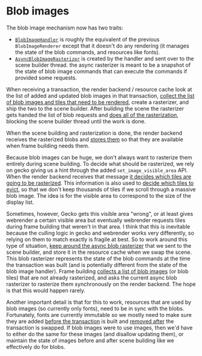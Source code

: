 # Blob images

The blob image mechanism now has two traits:
- [`BlobImageHandler`](https://github.com/servo/webrender/pull/2785/files#diff-2b72a28a40b83edf41a59adfd46b1a11R188) is roughly the equivalent of the previous `BlobImageRenderer` except that it doesn't do any rendering (it manages the state of the blob commands, and resources like fonts).
- [`AsyncBlobImageRasterizer`](https://github.com/servo/webrender/pull/2785/files#diff-2b72a28a40b83edf41a59adfd46b1a11R211) is created by the handler and sent over to the scene builder thread. the async rasterizer is meant to be a snapshot of the state of blob image commands that can execute the commands if provided some requests.

When receiving a transaction, the render backend / resource cache look at the list of added and updated blob images in that transaction, [collect the list of blob images and tiles that need to be rendered](https://github.com/servo/webrender/pull/2785/files#diff-77cbdf7ba9ebae81feb38a64c21b8454R848), create a rasterizer, and ship the two to the scene builder.
After building the scene the rasterizer gets handed the list of blob requests and [does all of the rasterization](https://github.com/servo/webrender/pull/2785/files#diff-856af4d4ff2333d4204e7e5a87a93c58R153), blocking the scene builder thread until the work is done.

When the scene building and rasterization is done, the render backend receives the rasterized blobs and [stores them](https://github.com/servo/webrender/pull/2785/files#diff-77cbdf7ba9ebae81feb38a64c21b8454R520) so that they are available when frame building needs them.

Because blob images can be huge, we don't always want to rasterize them entirely during scene building. To decide what should be rasterized, we rely on gecko giving us a hint through the added `set_image_visible_area` API. When the render backend receives that message [it decides which tiles are going to be rasterized](https://github.com/servo/webrender/pull/2785/files#diff-77cbdf7ba9ebae81feb38a64c21b8454R469). This information is also used to [decide which tiles to evict](https://github.com/servo/webrender/pull/2785/files#diff-77cbdf7ba9ebae81feb38a64c21b8454R430), so that we don't keep thousands of tiles if we scroll through a massive blob image. The idea is for the visible area to correspond to the size of the display list.

Sometimes, however, Gecko gets this visible area "wrong", or at least gives webrender a certain visible area but eventually webrender requests tiles during frame building that weren't in that area. I think that this is inevitable because the culling logic in gecko and webrender works very differently, so relying on them to match exactly is fragile at best.
So to work around this type of situation, [keep around the async blob rasterizer](https://github.com/servo/webrender/pull/2785/files#diff-3722af8f0bcba9c3ce197a9aa3052014R769) that we sent to the scene builder, and store it in the resource cache when we swap the scene. This blob rasterizer represents the state of the blob commands at the time the transaction was built (and is potentially different from the state of the blob image handler). Frame building [collects a list of blob images](https://github.com/servo/webrender/pull/2785/files#diff-77cbdf7ba9ebae81feb38a64c21b8454R811) (or blob tiles) that are not already rasterized, and asks the current async blob rasterizer to rasterize them synchronously on the render backend. The hope is that this would happen rarely.

Another important detail is that for this to work, resources that are used by blob images (so currently only fonts), need to be in sync with the blobs. Fortunately, fonts are currently immutable so we mostly need to make sure they are added [before the transaction](https://github.com/servo/webrender/pull/2785/files#diff-77cbdf7ba9ebae81feb38a64c21b8454R440) is built and [removed after](https://github.com/servo/webrender/pull/2785/files#diff-77cbdf7ba9ebae81feb38a64c21b8454R400) the transaction is swapped. If blob images were to use images, then we'd have to either do the same for these images (and disallow updating them), or maintain the state of images before and after scene building like we effectively do for blobs.
